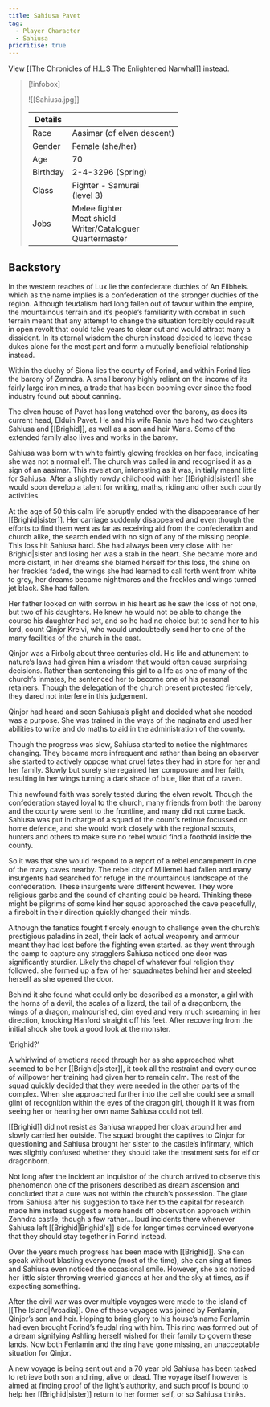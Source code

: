 ```yaml
---
title: Sahiusa Pavet
tag:
  - Player Character
  - Sahiusa
prioritise: true
---
```


View [[The Chronicles of H.L.S The Enlightened Narwhal]] instead.

> [!infobox]
>
> ![[Sahiusa.jpg]]
>
> | Details  |                                                                          |
> | -------- | ------------------------------------------------------------------------ |
> | Race     | Aasimar (of elven descent)                                               |
> | Gender   | Female (she/her)                                                         |
> | Age      | 70                                                                       |
> | Birthday | 2-4-3296 (Spring)                                                        |
> | Class    | Fighter - Samurai <br> (level 3)                                         |
> | Jobs     | Melee fighter <br> Meat shield <br> Writer/Cataloguer <br> Quartermaster |

## Backstory

In the western reaches of Lux lie the confederate duchies of An Eilbheis. which as the name implies is a confederation of the stronger duchies of the region. Although feudalism had long fallen out of favour within the empire, the mountainous terrain and it’s people’s familiarity with combat in such terrain meant that any attempt to change the situation forcibly could result in open revolt that could take years to clear out and would attract many a dissident. In its eternal wisdom the church instead decided to leave these dukes alone for the most part and form a mutually beneficial relationship instead.

Within the duchy of Siona lies the county of Forind, and within Forind lies the barony of Zenndra. A small barony highly reliant on the income of its fairly large iron mines, a trade that has been booming ever since the food industry found out about canning.

The elven house of Pavet has long watched over the barony, as does its current head, Elduin Pavet. He and his wife Rania have had two daughters Sahiusa and [[Brighid]], as well as a son and heir Waris. Some of the extended family also lives and works in the barony.

Sahiusa was born with white faintly glowing freckles on her face, indicating she was not a normal elf. The church was called in and recognised it as a sign of an aasimar. This revelation, interesting as it was, initially meant little for Sahiusa. After a slightly rowdy childhood with her [[Brighid|sister]] she would soon develop a talent for writing, maths, riding and other such courtly activities.

At the age of 50 this calm life abruptly ended with the disappearance of her [[Brighid|sister]].
Her carriage suddenly disappeared and even though the efforts to find them went as far as receiving aid from the confederation and church alike, the search ended with no sign of any of the missing people. This loss hit Sahiusa hard. She had always been very close with her Brighid|sister and losing her was a stab in the heart. She became more and more distant, in her dreams she blamed herself for this loss, the shine on her freckles faded, the wings she had learned to call forth went from white to grey, her dreams became nightmares and the freckles and wings turned jet black. She had fallen.

Her father looked on with sorrow in his heart as he saw the loss of not one, but two of his daughters. He knew he would not be able to change the course his daughter had set, and so he had no choice but to send her to his lord, count Qinjor Kreivi, who would undoubtedly send her to one of the many facilities of the church in the east.

Qinjor was a Firbolg about three centuries old. His life and attunement to nature’s laws had given him a wisdom that would often cause surprising decisions. Rather than sentencing this girl to a life as one of many of the church’s inmates, he sentenced her to become one of his personal retainers. Though the delegation of the church present protested fiercely, they dared not interfere in this judgement.

Qinjor had heard and seen Sahiusa’s plight and decided what she needed was a purpose.
She was trained in the ways of the naginata and used her abilities to write and do maths to aid in the administration of the county.

Though the progress was slow, Sahiusa started to notice the nightmares changing. They became more infrequent and rather than being an observer she started to actively oppose what cruel fates they had in store for her and her family. Slowly but surely she regained her composure and her faith, resulting in her wings turning a dark shade of blue, like that of a raven.

This newfound faith was sorely tested during the elven revolt. Though the confederation stayed loyal to the church, many friends from both the barony and the county were sent to the frontline, and many did not come back. Sahiusa was put in charge of a squad of the count’s retinue focussed on home defence, and she would work closely with the regional scouts, hunters and others to make sure no rebel would find a foothold inside the county.

So it was that she would respond to a report of a rebel encampment in one of the many caves nearby. The rebel city of Millemel had fallen and many insurgents had searched for refuge in the mountainous landscape of the confederation. These insurgents were different however. They wore religious garbs and the sound of chanting could be heard. Thinking these might be pilgrims of some kind her squad approached the cave peacefully, a firebolt in their direction quickly changed their minds.

Although the fanatics fought fiercely enough to challenge even the church’s prestigious paladins in zeal, their lack of actual weaponry and armour meant they had lost before the fighting even started. as they went through the camp to capture any stragglers Sahiusa noticed one door was significantly sturdier. Likely the chapel of whatever foul religion they followed. she formed up a few of her squadmates behind her and steeled herself as she opened the door.

Behind it she found what could only be described as a monster, a girl with the horns of a devil, the scales of a lizard, the tail of a dragonborn, the wings of a dragon, malnourished, dim eyed and very much screaming in her direction, knocking Hanford straight off his feet.
After recovering from the initial shock she took a good look at the monster.

‘Brighid?’

A whirlwind of emotions raced through her as she approached what seemed to be her [[Brighid|sister]], it took all the restraint and every ounce of willpower her training had given her to remain calm. The rest of the squad quickly decided that they were needed in the other parts of the complex. When she approached further into the cell she could see a small glint of recognition within the eyes of the dragon girl, though if it was from seeing her or hearing her own name Sahiusa could not tell.

[[Brighid]] did not resist as Sahiusa wrapped her cloak around her and slowly carried her outside. The squad brought the captives to Qinjor for questioning and Sahiusa brought her sister to the castle’s infirmary, which was slightly confused whether they should take the treatment sets for elf or dragonborn.

Not long after the incident an inquisitor of the church arrived to observe this phenomenon one of the prisoners described as dream ascension and concluded that a cure was not within the church’s possession. The glare from Sahiusa after his suggestion to take her to the capital for research made him instead suggest a more hands off observation approach within Zenndra castle, though a few rather… loud incidents there whenever Sahiusa left [[Brighid|Brighid's]] side for longer times convinced everyone that they should stay together in Forind instead.

Over the years much progress has been made with [[Brighid]]. She can speak without blasting everyone (most of the time), she can sing at times and Sahiusa even noticed the occasional smile. However, she also noticed her little sister throwing worried glances at her and the sky at times, as if expecting something.

After the civil war was over multiple voyages were made to the island of [[The Island|Arcadia]].
One of these voyages was joined by Fenlamin, Qinjor’s son and heir.
Hoping to bring glory to his house’s name Fenlamin had even brought Forind’s feudal ring with him. This ring was formed out of a dream signifying Ashling herself wished for their family to govern these lands. Now both Fenlamin and the ring have gone missing, an unacceptable situation for Qinjor.

A new voyage is being sent out and a 70 year old Sahiusa has been tasked to retrieve both son and ring, alive or dead. The voyage itself however is aimed at finding proof of the light’s authority, and such proof is bound to help her [[Brighid|sister]] return to her former self, or so Sahiusa thinks.
